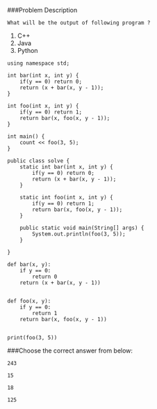###Problem Description
```
What will be the output of following program ?
```

1. C++
2. Java
3. Python

```
using namespace std;

int bar(int x, int y) {
    if(y == 0) return 0;
    return (x + bar(x, y - 1));
}

int foo(int x, int y) {
    if(y == 0) return 1;
    return bar(x, foo(x, y - 1));
}

int main() {
    count << foo(3, 5);
}
```

```
public class solve {
    static int bar(int x, int y) {
        if(y == 0) return 0;
        return (x + bar(x, y - 1));
    }
    
    static int foo(int x, int y) {
        if(y == 0) return 1;
        return bar(x, foo(x, y - 1));
    }
    
    public static void main(String[] args) {
        System.out.println(foo(3, 5));
    }
 
}
```

```
def bar(x, y):
    if y == 0:
        return 0
    return (x + bar(x, y - 1))
    
    
def foo(x, y):
    if y == 0:
        return 1
    return bar(x, foo(x, y - 1))

    
print(foo(3, 5))
```

###Choose the correct answer from below:

```243```

```15```

```18```

```125```

    
